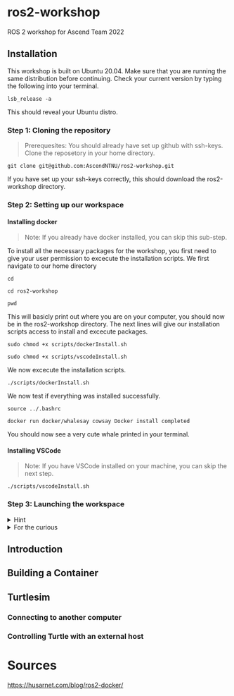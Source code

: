 # ros2-workshop
ROS 2 workshop for Ascend Team 2022

## Installation

This workshop is built on Ubuntu 20.04. Make sure that you are running the same distribution before continuing. 
Check your current version by typing the following into your terminal.
```
lsb_release -a
```
This should reveal your Ubuntu distro. 

### Step 1: Cloning the repository
> Prerequesites: You should already have set up github with ssh-keys.
Clone the reposetory in your home directory.

```
git clone git@github.com:AscendNTNU/ros2-workshop.git 
```
If you have set up your ssh-keys correctly, this should download the ros2-workshop directory.

### Step 2: Setting up our workspace

#### Installing docker
> Note: If you already have docker installed, you can skip this sub-step.
 
To install all the necessary packages for the workshop, you first need to give your user permission
to excecute the installation scripts.
We first navigate to our home directory
```
cd
```
```
cd ros2-workshop
```
```
pwd
```
This will basicly print out where you are on your computer, you should now be in the ros2-workshop directory. The next lines will give our installation scripts access to install and excecute packages.
```
sudo chmod +x scripts/dockerInstall.sh
```
```
sudo chmod +x scripts/vscodeInstall.sh
```
We now excecute the installation scripts.
```
./scripts/dockerInstall.sh
```
We now test if everything was installed successfully. 
```
source ../.bashrc
```
```
docker run docker/whalesay cowsay Docker install completed
```
You should now see a very cute whale printed in your terminal.

#### Installing VSCode
> Note: If you have VSCode installed on your machine, you can skip the next step.

```
./scripts/vscodeInstall.sh
```


### Step 3: Launching the workspace

<details>
  <summary>Hint</summary>
  
  ```python
  ```
</details>


<details>
  <summary>For the curious</summary>
  
  ```
  
  ```
</details>

## Introduction

## Building a Container

## Turtlesim
### Connecting to another computer
### Controlling Turtle with an external host

# Sources
https://husarnet.com/blog/ros2-docker/


